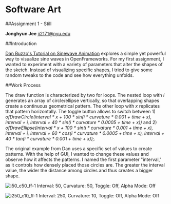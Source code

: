 # Software Art

##Assignment 1 - Still

**Jonghyun Jee**
jj2171@nyu.edu

##Introduction

[Dan Buzzo's Tutorial on Sinewave Animation](https://youtu.be/kYejiSrzFzs?list=PL6QF0yo3Zj7DbN76C5-_6VCDF5CPBIz6l) explores a simple yet powerful way to visualize sine waves in OpenFrameworks. For my first assignment, I wanted to experiment with a variety of parameters that alter the shapes of the sketch. Instead of visualizing specific shapes, I tried to give some random tweaks to the code and see how everything unfolds. 

##Work Process

The draw function is characterized by two for loops. The nested loop with *i* generates an array of circle/ellipse vertically, so that overlapping shapes create a continuous geometrical pattern. The other loop with *x* replicates that pattern horizontally. The toggle button allows to switch between 1) *ofDrawCircle(interval * x + 100 * sin(i * curvature * 0.001 + time + x), interval + i, interval + 40 * sin(i * curvature * 0.0005 + time + x))* and 2) *ofDrawEllipse(interval * x + 100 * sin(i * curvature * 0.001 + time + x), interval + i, interval + 60 * cos(i * curvature * 0.0005 + time + x), interval + 40 * tan(i * curvature * 0.001 + time + x));.* 

The original example from Dan uses a specific set of values to create patterns. With the help of GUI, I wanted to change these values and observe how it affects the patterns. I named the first parameter "interval," as it controls how densely placed those circles are. The greater the interval value, the wider the distance among circles and thus creates a bigger shape. 

![i50_c50_ff-1](https://user-images.githubusercontent.com/50460806/113558186-2b150700-963a-11eb-966a-a13fda3e485a.png)
Interval: 50, Curvature: 50, Toggle: Off, Alpha Mode: Off

![i250_c10_ff-1](https://user-images.githubusercontent.com/50460806/113558284-5697f180-963a-11eb-8b55-99e836d6b8d6.png)
Interval: 250, Curvature: 10, Toggle: Off, Alpha Mode: Off
